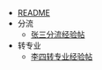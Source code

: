 - [README](docs/分流&转专业/README.md)
- 分流
  - [张三分流经验帖](docs/分流&转专业/分流/张三分流经验帖.md)
- 转专业
  - [李四转专业经验帖](docs/分流&转专业/转专业/李四转专业经验帖.md)
